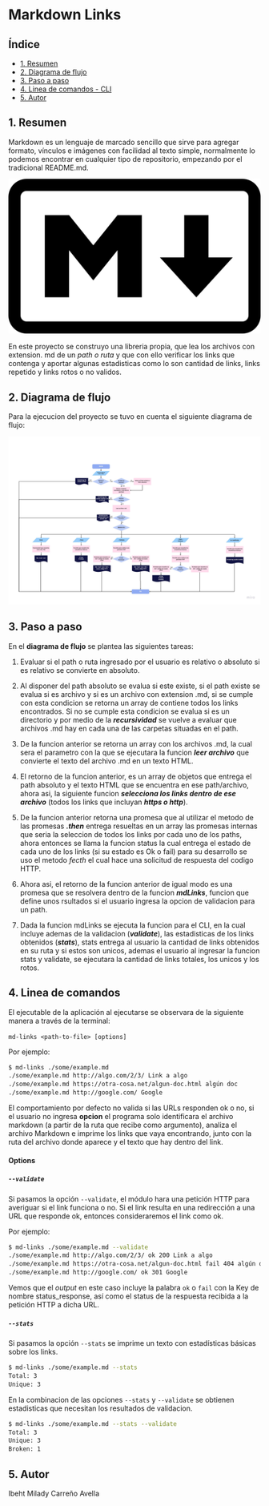 # Markdown Links

## Índice

* [1. Resumen](#1-resumen)
* [2. Diagrama de flujo](#2-diagrama-de-flujo)
* [3. Paso a paso](#3-paso-a-paso)
* [4. Linea de comandos - CLI](#4-linea-de-comandos)
* [5. Autor](#5-autor)


## 1. Resumen

Markdown es un lenguaje de marcado sencillo que sirve para agregar formato, vínculos e imágenes con facilidad al texto simple, normalmente lo podemos encontrar en cualquier tipo de repositorio, empezando por el tradicional README.md.


![img markdown mark](/src/img/Markdown-mark.png)

En este proyecto se construyo una libreria propia, que lea los archivos con extension. md de un _path o ruta_ y que con ello verificar los links que contenga y aportar algunas estadisticas como lo son cantidad de links, links repetido y links rotos o no validos.

## 2. Diagrama de flujo

Para la ejecucion del proyecto se tuvo en cuenta el siguiente diagrama de flujo:

![diagrama de flujo](/src/img/Diagrama%20de%20flujo.jpg)

## 3. Paso a paso

En el **diagrama de flujo** se plantea las siguientes tareas:

1. Evaluar si el path o ruta ingresado por el usuario es relativo o absoluto si es relativo se convierte en absoluto.

2. Al disponer del path absoluto se evalua si este existe, si el path existe se evalua si es archivo y si es un archivo con extension .md, si se cumple con esta condicion se retorna un array de contiene todos los links encontrados. Si no se cumple esta condicion se evalua si es un directorio y por medio de la _**recursividad**_ se vuelve a evaluar que archivos .md hay en cada una de las carpetas situadas en el path.

3. De la funcion anterior se retorna un array con los archivos .md, la cual sera el parametro con la que se ejecutara la funcion _**leer archivo**_ que convierte el texto del archivo .md en un texto HTML.

4. El retorno de la funcion anterior, es un array de objetos que entrega el path absoluto y el texto HTML que se encuentra en ese path/archivo, ahora asi, la siguiente funcion _**selecciona los links dentro de ese archivo**_ (todos los links que incluyan _**https o http**_).

5. De la funcion anterior retorna una promesa que al utilizar el metodo de las promesas _**.then**_ entrega resueltas en un array las promesas internas que seria la seleccion de todos los links por cada uno de los paths, ahora entonces se llama la funcion status la cual entrega el estado de cada uno de los links (si su estado es Ok o fail) para su desarrollo se uso el metodo *fecth* el cual hace una solicitud de respuesta del codigo HTTP.

6. Ahora asi, el retorno de la funcion anterior de igual modo es una promesa que se resolvera dentro de la funcion _**mdLinks**_, funcion que define unos rsultados si el usuario ingresa la opcion de validacion para un path.

7. Dada la funcion mdLinks se ejecuta la funcion para el CLI, en la cual incluye ademas de la validacion (_**validate**_), las estadisticas de los links obtenidos (_**stats**_), stats entrega al usuario la cantidad de links obtenidos en su ruta y si estos son unicos, ademas el usuario al ingresar la funcion stats y validate, se ejecutara la cantidad de links totales, los unicos y los rotos.


## 4. Linea de comandos

El ejecutable de la aplicación al ejecutarse se observara de la siguiente manera a través de la terminal:

`md-links <path-to-file> [options]`

Por ejemplo:

```sh
$ md-links ./some/example.md
./some/example.md http://algo.com/2/3/ Link a algo
./some/example.md https://otra-cosa.net/algun-doc.html algún doc
./some/example.md http://google.com/ Google
```

El comportamiento por defecto no valida si las URLs responden ok o no, si el usuario no ingresa **opcion** el programa solo identificara el archivo markdown (a partir de la ruta que recibe como argumento), analiza el archivo Markdown e imprime los links que vaya encontrando, junto con la ruta del archivo donde aparece y el texto que hay dentro del link.

#### Options

##### `--validate`

Si pasamos la opción `--validate`, el módulo hara una petición HTTP para averiguar si el link funciona o no. Si el link resulta en una redirección a una
URL que responde ok, entonces consideraremos el link como ok.

Por ejemplo:

```sh
$ md-links ./some/example.md --validate
./some/example.md http://algo.com/2/3/ ok 200 Link a algo
./some/example.md https://otra-cosa.net/algun-doc.html fail 404 algún doc
./some/example.md http://google.com/ ok 301 Google
```

Vemos que el _output_ en este caso incluye la palabra `ok` o `fail` con la Key de nombre status_response, así como el status de la respuesta recibida a la petición HTTP a dicha URL.

##### `--stats`

Si pasamos la opción `--stats` se imprime un texto con estadísticas básicas sobre los links.

```sh
$ md-links ./some/example.md --stats
Total: 3
Unique: 3
```

En la combinacion de las opciones `--stats` y `--validate` se obtienen estadisticas que necesitan los resultados de validacion.

```sh
$ md-links ./some/example.md --stats --validate
Total: 3
Unique: 3
Broken: 1
```
## 5. Autor

Ibeht Milady Carreño Avella
